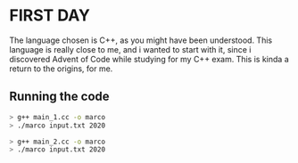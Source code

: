 # FIRST DAY
The language chosen is C++, as you might have been understood.
This language is really close to me, and i wanted to start with it, since i discovered Advent of Code while studying for my C++ exam.
This is kinda a return to the origins, for me.

## Running the code
``` sh
> g++ main_1.cc -o marco
> ./marco input.txt 2020
```
```sh
> g++ main_2.cc -o marco
> ./marco input.txt 2020
```